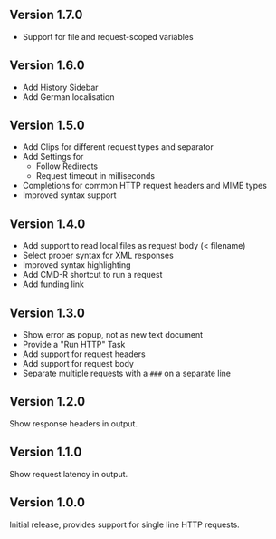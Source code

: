 ## Version 1.7.0

- Support for file and request-scoped variables

## Version 1.6.0

- Add History Sidebar
- Add German localisation

## Version 1.5.0

- Add Clips for different request types and separator
- Add Settings for
	- Follow Redirects
	- Request timeout in milliseconds
- Completions for common HTTP request headers and MIME types
- Improved syntax support

## Version 1.4.0

- Add support to read local files as request body (< filename)
- Select proper syntax for XML responses
- Improved syntax highlighting
- Add CMD-R shortcut to run a request
- Add funding link 

## Version 1.3.0

- Show error as popup, not as new text document
- Provide a "Run HTTP" Task
- Add support for request headers
- Add support for request body
- Separate multiple requests with a `###` on a separate line

## Version 1.2.0

Show response headers in output.

## Version 1.1.0

Show request latency in output.

## Version 1.0.0

Initial release, provides support for single line HTTP requests.

